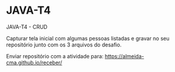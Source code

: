 # JAVA-T4
JAVA-T4 - CRUD

Capturar tela inicial com algumas pessoas listadas e gravar no seu repositório junto com os 3 arquivos do desafio.

Enviar repositório com a atividade para: https://almeida-cma.github.io/receber/
